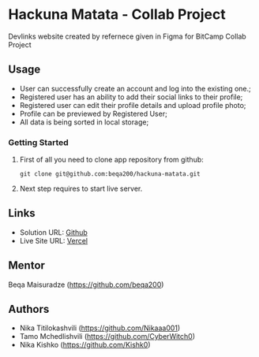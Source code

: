 # Hackuna Matata - Collab Project

Devlinks website created by refernece given in Figma for BitCamp Collab Project


## Usage

- User can successfully create an account and log into the existing one.;
- Registered user has an ability to add their social links to their profile;
- Registered user can edit their profile details and upload profile photo;
- Profile can be previewed by Registered User;
- All data is being sorted in local storage;

### Getting Started

1. First of all you need to clone app repository from github:

   ```
   git clone git@github.com:beqa200/hackuna-matata.git
   ```

2. Next step requires to start live server.

## Links

- Solution URL: [Github](https://github.com/beqa200/hackuna-matata)
- Live Site URL: [Vercel](https://hackuna-matata.vercel.app/)

## Mentor
Beqa Maisuradze (https://github.com/beqa200)

## Authors

- Nika Titilokashvili (https://github.com/Nikaaa001)
- Tamo Mchedlishvili (https://github.com/CyberWitch0)
- Nika Kishko  (https://github.com/Kishk0)